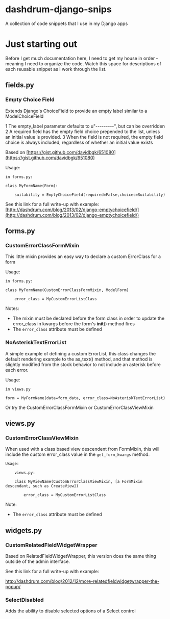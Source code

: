 dashdrum-django-snips
=====================

A collection of code snippets that I use in my Django apps

# Just starting out

Before I get much documentation here, I need to get my house in order - meaning I need to organize the code.  Watch this space for descriptions of each reusable snippet as I work through the list.

## fields.py

### Empty Choice Field

Extends Django's ChoiceField to provide an empty label similar to a ModelChoiceField

1 The empty_label parameter defaults to u"---------", but can be overridden
2 A required field has the empty field choice prepended to the list, unless an initial value is provided.
3 When the field is not required, the empty field choice is always included, regardless of whether an initial value exists

Based on [https://gist.github.com/davidbgk/651080](https://gist.github.com/davidbgk/651080)

Usage:

    in forms.py:
    
    class MyFormName(Form):
        
        suitability = EmptyChoiceField(required=False,choices=Suitability)
        
See this link for a full write-up with example:
    [http://dashdrum.com/blog/2013/02/django-emptychoicefield/](http://dashdrum.com/blog/2013/02/django-emptychoicefield/)

## forms.py

### CustomErrorClassFormMixin

This little mixin provides an easy way to declare a custom ErrorClass for a form

Usage:

	in forms.py:
	
	class MyFormName(CustomErrorClassFormMixin, ModelForm)
	
		error_class = MyCustomErrorListClass
	
Notes:

* The mixin must be declared before the form class in order to update the error_class in kwargs before the form's __init__() method fires
* The `error_class` attribute must be defined


### NoAsteriskTextErrorList

A simple example of defining a custom ErrorList, this class changes the default rendering example to the as_text() method, 
and that method is slightly modified from the stock behavior to not include an asterisk before each error. 

Usage:

	in views.py
	
	form = MyFormName(data=form_data, error_class=NoAsteriskTextErrorList)
	
Or try the CustomErrorClassFormMixin or CustomErrorClassViewMixin

## views.py

### CustomErrorClassViewMixin

When used with a class based view descendent from FormMixin, this will include the custom error_class
value in the `get_form_kwargs` method.

    Usage:

        views.py:

        class MyViewName(CustomErrorClassViewMixin, [a FormMixin descendant, such as CreateView])

            error_class = MyCustomErrorListClass
	
Note:
* The `error_class` attribute must be defined

## widgets.py

### CustomRelatedFieldWidgetWrapper

Based on RelatedFieldWidgetWrapper, this version does the same thing outside of the admin interface.

See this link for a full write-up with example:

   [http://dashdrum.com/blog/2012/12/more-relatedfieldwidgetwrapper-the-popup/ ](http://dashdrum.com/blog/2012/12/more-relatedfieldwidgetwrapper-the-popup/ )
   

### SelectDisabled

Adds the ability to disable selected options of a Select control

